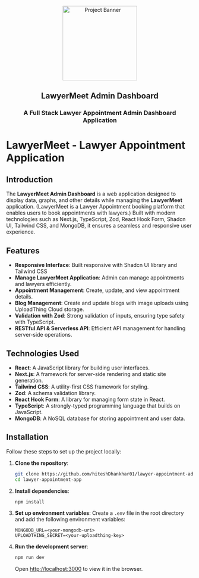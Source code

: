 <div align="center">
  <br />
   <a href="https://hvisual.vercel.app/#LaywerMeet" target="_blank">
    <img src="https://raw.githubusercontent.com/hiteshDhankhar01/Portfolio/refs/heads/main/src/assets/projects/LawyerMeet-Dashboard_01.png" alt="Project Banner" style="height: 200px; width: auto;">
</a>
  <br />

  <h2>LawyerMeet Admin Dashboard</h2>
  <h3>A Full Stack Lawyer Appointment Admin Dashboard Application</h3>
</div>

# LawyerMeet - Lawyer Appointment Application

## Introduction

The **LawyerMeet Admin Dashboard** is a web application designed to display data, graphs, and other details while managing the **LawyerMeet** application. (LawyerMeet is a Lawyer Appointment booking platform that enables users to book appointments with lawyers.) Built with modern technologies such as Next.js, TypeScript, Zod, React Hook Form, Shadcn UI, Tailwind CSS, and MongoDB, it ensures a seamless and responsive user experience.

## Features

- **Responsive Interface**: Built responsive with Shadcn UI library and Tailwind CSS
- **Manage LawyerMeet Application**: Admin can manage appointments and lawyers efficiently.
- **Appointment Management**: Create, update, and view appointment details.
- **Blog Management**: Create and update blogs with image uploads using UploadThing Cloud storage.
- **Validation with Zod**: Strong validation of inputs, ensuring type safety with TypeScript.
- **RESTful API & Serverless API**: Efficient API management for handling server-side operations.

## Technologies Used

- **React**: A JavaScript library for building user interfaces.
- **Next.js**: A framework for server-side rendering and static site generation.
- **Tailwind CSS**: A utility-first CSS framework for styling.
- **Zod**: A schema validation library.
- **React Hook Form**: A library for managing form state in React.
- **TypeScript**: A strongly-typed programming language that builds on JavaScript.
- **MongoDB**: A NoSQL database for storing appointment and user data.

## Installation

Follow these steps to set up the project locally:

1. **Clone the repository**:

   ```bash
   git clone https://github.com/hiteshDhankhar01/lawyer-appointment-admin-dashboard.git
   cd lawyer-appointment-app
   ```

2. **Install dependencies**:

   ```bash
   npm install
   ```

3. **Set up environment variables**:
   Create a `.env` file in the root directory and add the following environment variables:

   ```
   MONGODB_URL=<your-mongodb-uri>
   UPLOADTHING_SECRET=<your-uploadthing-key>
   ```

4. **Run the development server**:

   ```bash
   npm run dev
   ```

   Open [http://localhost:3000](http://localhost:3000) to view it in the browser.

```

```
